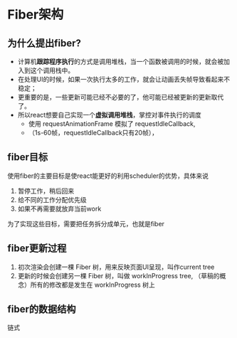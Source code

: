 
# Fiber架构

## 为什么提出fiber?

- 计算机**跟踪程序执行**的方式是调用堆栈，当一个函数被调用的时候，就会被加入到这个调用栈中。
- 在处理UI的时候，如果一次执行太多的工作，就会让动画丢失帧导致看起来不稳定；
- 更重要的是，一些更新可能已经不必要的了，他可能已经被更新的更新取代了。
- 所以react想要自己实现一个**虚拟调用堆栈**，掌控对事件执行的调度
  - 使用 requestAnimationFrame 模拟了 requestIdleCallback,
  - （1s-60帧，requestIdleCallback只有20帧），


## fiber目标

使用fiber的主要目标是使react能更好的利用scheduler的优势，具体来说

1. 暂停工作，稍后回来
2. 给不同的工作分配优先级
3. 如果不再需要就放弃当前work

为了实现这些目标，需要把任务拆分成单元，也就是fiber



## fiber更新过程


1. 初次渲染会创建一棵 Fiber 树，用来反映页面UI呈现，叫作current tree
2. 更新的时候会创建另一棵 Fiber 树，叫做 workInProgress tree, （草稿的概念）所有的修改都是发生在 workInProgress 树上



## fiber的数据结构

链式